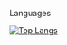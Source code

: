 Languages

[![Top Langs](https://github-readme-stats.vercel.app/api/top-langs/?username=Fifte&layout=compact)](https://github.com/anuraghazra/github-readme-stats)

<!--
**Fifte/Fifte** is a ✨ _special_ ✨ repository because its `README.md` (this file) appears on your GitHub profile.

Here are some ideas to get you started:

- 🔭 I’m currently working on ...
- 🌱 I’m currently learning ...
- 👯 I’m looking to collaborate on ...
- 🤔 I’m looking for help with ...
- 💬 Ask me about ...
- 📫 How to reach me: ...
- 😄 Pronouns: ...
- ⚡ Fun fact: ...
-->
